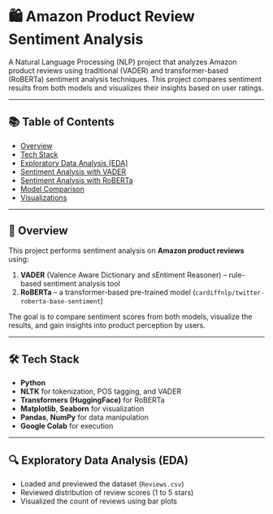 # 🛍️ Amazon Product Review Sentiment Analysis

A Natural Language Processing (NLP) project that analyzes Amazon product reviews using traditional (VADER) and transformer-based (RoBERTa) sentiment analysis techniques. This project compares sentiment results from both models and visualizes their insights based on user ratings.

---

## 📚 Table of Contents

- [Overview](#overview)
- [Tech Stack](#tech-stack)
- [Exploratory Data Analysis (EDA)](#exploratory-data-analysis-eda)
- [Sentiment Analysis with VADER](#sentiment-analysis-with-vader)
- [Sentiment Analysis with RoBERTa](#sentiment-analysis-with-roberta)
- [Model Comparison](#model-comparison)
- [Visualizations](#visualizations)


---

## 🧠 Overview

This project performs sentiment analysis on **Amazon product reviews** using:

1. **VADER** (Valence Aware Dictionary and sEntiment Reasoner) – rule-based sentiment analysis tool
2. **RoBERTa** – a transformer-based pre-trained model (`cardiffnlp/twitter-roberta-base-sentiment`)

The goal is to compare sentiment scores from both models, visualize the results, and gain insights into product perception by users.

---

## 🛠️ Tech Stack

- **Python**
- **NLTK** for tokenization, POS tagging, and VADER
- **Transformers (HuggingFace)** for RoBERTa
- **Matplotlib**, **Seaborn** for visualization
- **Pandas**, **NumPy** for data manipulation
- **Google Colab** for execution

---

## 🔍 Exploratory Data Analysis (EDA)

- Loaded and previewed the dataset (`Reviews.csv`)
- Reviewed distribution of review scores (1 to 5 stars)
- Visualized the count of reviews using bar plots


